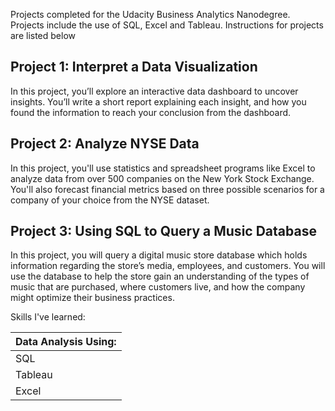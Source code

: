 Projects completed for the Udacity Business Analytics Nanodegree. Projects include the use of SQL, Excel and Tableau. Instructions for projects are listed below 

## Project 1: Interpret a Data Visualization

In this project, you’ll explore an interactive data dashboard to uncover insights. You’ll write a short report explaining each insight, and how you found the information to reach your conclusion from the dashboard.

## Project 2: Analyze NYSE Data

In this project, you'll use statistics and spreadsheet programs like Excel to analyze data from over 500 companies on the New York Stock Exchange. You'll also forecast financial metrics based on three possible scenarios for a company of your choice from the NYSE dataset.

## Project 3: Using SQL to Query a Music Database

In this project, you will query a digital music store database which holds information regarding the store’s media, employees, and customers. You will use the database to help the store gain an understanding of the types of music that are purchased, where customers live, and how the company might optimize their business practices.


Skills I've learned:

| Data Analysis Using: |
|-----------|
| SQL|
| Tableau  |
| Excel      |
